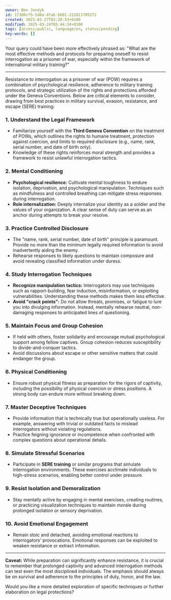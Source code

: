 ```yaml
---
owner: Ben Jendyk
id: 1f386cf5-5d0a-4fab-b601-2128117052f2
created: 2025-01-27T03:28:53+0100
modified: 2025-03-24T05:44:34+0100
tags: [access/public, language/en, status/pending]
key-words: []
---
```


Your query could have been more effectively phrased as: "What are the most effective methods and protocols for preparing oneself to resist interrogation as a prisoner of war, especially within the framework of international military training?"

---

Resistance to interrogation as a prisoner of war (POW) requires a combination of psychological resilience, adherence to military training protocols, and strategic utilization of the rights and protections afforded under the Geneva Conventions. Below are critical elements to consider, drawing from best practices in military survival, evasion, resistance, and escape (SERE) training:

### 1. **Understand the Legal Framework**
   - Familiarize yourself with the **Third Geneva Convention** on the treatment of POWs, which outlines the rights to humane treatment, protection against coercion, and limits to required disclosure (e.g., name, rank, serial number, and date of birth only).
   - Knowledge of these rights reinforces moral strength and provides a framework to resist unlawful interrogation tactics.

### 2. **Mental Conditioning**
   - **Psychological resilience:** Cultivate mental toughness to endure isolation, deprivation, and psychological manipulation. Techniques such as mindfulness and controlled breathing can mitigate stress responses during interrogation.
   - **Role internalization:** Deeply internalize your identity as a soldier and the values of your organization. A clear sense of duty can serve as an anchor during attempts to break your resolve.

### 3. **Practice Controlled Disclosure**
   - The "name, rank, serial number, date of birth" principle is paramount. Provide no more than the minimum legally required information to avoid inadvertently aiding the enemy.
   - Rehearse responses to likely questions to maintain composure and avoid revealing classified information under duress.

### 4. **Study Interrogation Techniques**
   - **Recognize manipulation tactics:** Interrogators may use techniques such as rapport-building, fear induction, misinformation, or exploiting vulnerabilities. Understanding these methods makes them less effective.
   - **Avoid "crack points":** Do not allow threats, promises, or fatigue to lure you into divulging information. Instead, mentally rehearse neutral, non-damaging responses to anticipated lines of questioning.

### 5. **Maintain Focus and Group Cohesion**
   - If held with others, foster solidarity and encourage mutual psychological support among fellow captives. Group cohesion reduces susceptibility to divide-and-conquer tactics.
   - Avoid discussions about escape or other sensitive matters that could endanger the group.

### 6. **Physical Conditioning**
   - Ensure robust physical fitness as preparation for the rigors of captivity, including the possibility of physical coercion or stress positions. A strong body can endure more without breaking down.

### 7. **Master Deceptive Techniques**
   - Provide information that is technically true but operationally useless. For example, answering with trivial or outdated facts to mislead interrogators without violating regulations.
   - Practice feigning ignorance or incompetence when confronted with complex questions about operational details.

### 8. **Simulate Stressful Scenarios**
   - Participate in **SERE training** or similar programs that simulate interrogation environments. These exercises acclimate individuals to high-stress scenarios, enabling better control under pressure.

### 9. **Resist Isolation and Demoralization**
   - Stay mentally active by engaging in mental exercises, creating routines, or practicing visualization techniques to maintain morale during prolonged isolation or sensory deprivation.

### 10. **Avoid Emotional Engagement**
   - Remain stoic and detached, avoiding emotional reactions to interrogators' provocations. Emotional responses can be exploited to weaken resistance or extract information.

---

**Caveat:** While preparation can significantly enhance resistance, it is crucial to remember that prolonged captivity and advanced interrogation methods can test even the most disciplined individuals. The emphasis should always be on survival and adherence to the principles of duty, honor, and the law.

Would you like a more detailed exploration of specific techniques or further elaboration on legal protections?